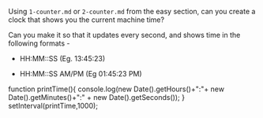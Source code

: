 Using `1-counter.md` or `2-counter.md` from the easy section, can you create a
clock that shows you the current machine time?

Can you make it so that it updates every second, and shows time in the following formats - 

 - HH:MM::SS (Eg. 13:45:23)

 - HH:MM::SS AM/PM (Eg 01:45:23 PM)




function printTime(){
    console.log(new Date().getHours()+":"+ new Date().getMinutes()+":" + new Date().getSeconds());
}
setInterval(printTime,1000);